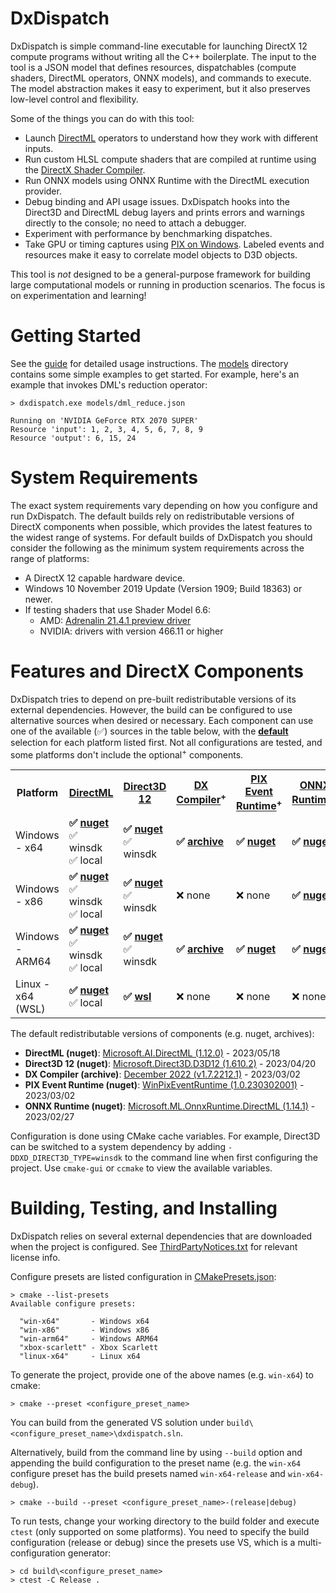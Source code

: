 # DxDispatch

DxDispatch is simple command-line executable for launching DirectX 12 compute programs without writing all the C++ boilerplate. The input to the tool is a JSON model that defines resources, dispatchables (compute shaders, DirectML operators, ONNX models), and commands to execute. The model abstraction makes it easy to experiment, but it also preserves low-level control and flexibility.

Some of the things you can do with this tool:
- Launch [DirectML](https://github.com/Microsoft/directml) operators to understand how they work with different inputs.
- Run custom HLSL compute shaders that are compiled at runtime using the [DirectX Shader Compiler](https://github.com/Microsoft/DirectXShaderCompiler).
- Run ONNX models using ONNX Runtime with the DirectML execution provider.
- Debug binding and API usage issues. DxDispatch hooks into the Direct3D and DirectML debug layers and prints errors and warnings directly to the console; no need to attach a debugger.
- Experiment with performance by benchmarking dispatches.
- Take GPU or timing captures using [PIX on Windows](https://devblogs.microsoft.com/pix/download/). Labeled events and resources make it easy to correlate model objects to D3D objects.

This tool is *not* designed to be a general-purpose framework for building large computational models or running in production scenarios. The focus is on experimentation and learning!

# Getting Started

See the [guide](doc/Guide.md) for detailed usage instructions. The [models](./models) directory contains some simple examples to get started. For example, here's an example that invokes DML's reduction operator:

```
> dxdispatch.exe models/dml_reduce.json

Running on 'NVIDIA GeForce RTX 2070 SUPER'
Resource 'input': 1, 2, 3, 4, 5, 6, 7, 8, 9
Resource 'output': 6, 15, 24
```

# System Requirements

The exact system requirements vary depending on how you configure and run DxDispatch. The default builds rely on redistributable versions of DirectX components when possible, which provides the latest features to the widest range of systems. For default builds of DxDispatch you should consider the following as the minimum system requirements across the range of platforms:

- A DirectX 12 capable hardware device.
- Windows 10 November 2019 Update (Version 1909; Build 18363) or newer.
- If testing shaders that use Shader Model 6.6:
  - AMD: [Adrenalin 21.4.1 preview driver](https://www.amd.com/en/support/kb/release-notes/rn-rad-win-21-4-1-dx12-agility-sdk)
  - NVIDIA: drivers with version 466.11 or higher

# Features and DirectX Components

DxDispatch tries to depend on pre-built redistributable versions of its external dependencies. However, the build can be configured to use alternative sources when desired or necessary. Each component can use one of the available (✅) sources in the table below, with the <b><u>default</u></b> selection for each platform listed first. Not all configurations are tested, and some platforms don't include the optional<sup>+</sup> components.

<table>
  <tr>
    <th>Platform</th>
    <th><a href="https://docs.microsoft.com/windows/ai/directml/dml-intro">DirectML</a></th>
    <th><a href="https://docs.microsoft.com/windows/win32/direct3d12/what-is-directx-12-">Direct3D 12</a></th>
    <th><a href="https://github.com/microsoft/DirectXShaderCompiler">DX Compiler</a><sup>+</sup></th>
    <th><a href="https://devblogs.microsoft.com/pix/winpixeventruntime/">PIX Event Runtime</a><sup>+</sup></th>
    <th><a href="https://onnxruntime.ai/">ONNX Runtime</a><sup>+</sup></th>
  </tr>
  <tr>
    <td>Windows - x64</td>
    <td><b>✅ <u>nuget</u></b><br>✅ winsdk<br>✅ local</td>
    <td><b>✅ <u>nuget</u></b><br>✅ winsdk</td>
    <td><b>✅ <u>archive</u></b></td>
    <td><b>✅ <u>nuget</u></b></td>
    <td><b>✅ <u>nuget</u></b></td>
  </tr>
  <tr>
    <td>Windows - x86</td>
    <td><b>✅ <u>nuget</u></b><br>✅ winsdk<br>✅ local</td>
    <td><b>✅ <u>nuget</u></b><br>✅ winsdk</td>
    <td>❌ none</td>
    <td>❌ none</td>
    <td><b>✅ <u>nuget</u></b></td>
  </tr>
  <tr>
    <td>Windows - ARM64</td>
    <td><b>✅ <u>nuget</u></b><br>✅ winsdk<br>✅ local</td>
    <td><b>✅ <u>nuget</u></b><br>✅ winsdk</td>
    <td><b>✅ <u>archive</u></b></td>
    <td><b>✅ <u>nuget</u></b></td>
    <td><b>✅ <u>nuget</u></b></td>
  </tr>
  <tr>
    <td>Linux - x64 (WSL)</td>
    <td><b>✅ <u>nuget</u></b><br>✅ local</td>
    <td><b>✅ <u>wsl</u></b></td>
    <td>❌ none</td>
    <td>❌ none</td>
    <td>❌ none</td>
  </tr>
  <!-- <tr>
    <td>Xbox Scarlett</td>
    <td><b>✅ <u>local</u></b></td>
    <td><b>✅ <u>gdk</u></b></td>
    <td><b>✅ <u>gdk</u></b></td>
    <td><b>✅ <u>gdk</u></b></td>
    <td><b>✅ <u>local</u></b></td>
  </tr> -->
</table>

The default redistributable versions of components (e.g. nuget, archives):
- **DirectML (nuget)**: [Microsoft.AI.DirectML (1.12.0)](https://www.nuget.org/packages/Microsoft.AI.DirectML/1.12.0) - 2023/05/18
- **Direct3D 12 (nuget)**: [Microsoft.Direct3D.D3D12 (1.610.2)](https://www.nuget.org/packages/Microsoft.Direct3D.D3D12/1.610.2) -  2023/04/20
- **DX Compiler (archive)**: [December 2022 (v1.7.2212.1)](https://github.com/microsoft/DirectXShaderCompiler/releases/tag/v1.7.2212.1) - 2023/03/02
- **PIX Event Runtime (nuget)**: [WinPixEventRuntime (1.0.230302001)](https://www.nuget.org/packages/WinPixEventRuntime/1.0.230302001) - 2023/03/02
- **ONNX Runtime (nuget)**: [Microsoft.ML.OnnxRuntime.DirectML (1.14.1)](https://www.nuget.org/packages/Microsoft.ML.OnnxRuntime.DirectML/1.14.1) - 2023/02/27

Configuration is done using CMake cache variables. For example, Direct3D can be switched to a system dependency by adding `-DDXD_DIRECT3D_TYPE=winsdk` to the command line when first configuring the project. Use `cmake-gui` or `ccmake` to view the available variables.

# Building, Testing, and Installing

DxDispatch relies on several external dependencies that are downloaded when the project is configured. See [ThirdPartyNotices.txt](./ThirdPartyNotices.txt) for relevant license info.

Configure presets are listed configuration in [CMakePresets.json](CMakePresets.json):
```
> cmake --list-presets
Available configure presets:

  "win-x64"       - Windows x64
  "win-x86"       - Windows x86
  "win-arm64"     - Windows ARM64
  "xbox-scarlett" - Xbox Scarlett
  "linux-x64"     - Linux x64
```

To generate the project, provide one of the above names (e.g. `win-x64`) to cmake:
```
> cmake --preset <configure_preset_name>
```

You can build from the generated VS solution under `build\<configure_preset_name>\dxdispatch.sln`. 

Alternatively, build from the command line by using `--build` option and appending the build configuration to the preset name (e.g. the `win-x64` configure preset has the build presets named `win-x64-release` and `win-x64-debug`).

```
> cmake --build --preset <configure_preset_name>-(release|debug)
```

To run tests, change your working directory to the build folder and execute `ctest` (only supported on some platforms). You need to specify the build configuration (release or debug) since the presets use VS, which is a multi-configuration generator:
```
> cd build\<configure_preset_name>
> ctest -C Release .
```